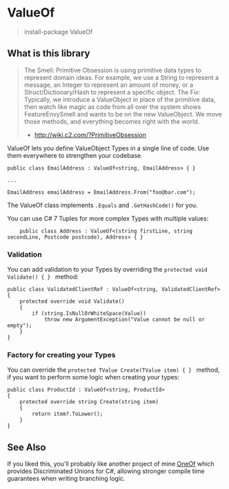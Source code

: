 # ValueOf

> install-package ValueOf

## What is this library

> The Smell: Primitive Obsession is using primitive data types to represent domain ideas. For example, we use a String to represent a message, an Integer to represent an amount of money, or a Struct/Dictionary/Hash to represent a specific object.
> The Fix: Typically, we introduce a ValueObject in place of the primitive data, then watch like magic as code from all over the system shows FeatureEnvySmell and wants to be on the new ValueObject. We move those methods, and everything becomes right with the world.
> - http://wiki.c2.com/?PrimitiveObsession

ValueOf lets you define ValueObject Types in a single line of code. Use them everywhere to strengthen your codebase.

```
public class EmailAddress : ValueOf<string, EmailAddress> { }

...

EmailAddress emailAddress = EmailAddress.From("foo@bar.com");

```

The ValueOf class implements `.Equals` and `.GetHashCode()` for you.

You can use C# 7 Tuples for more complex Types with multiple values:

```
    public class Address : ValueOf<(string firstLine, string secondLine, Postcode postcode), Address> { }

```

### Validation

You can add validation to your Types by overriding the `protected void Validate() { } ` method:

```
public class ValidatedClientRef : ValueOf<string, ValidatedClientRef>
{
    protected override void Validate()
    {
        if (string.IsNullOrWhiteSpace(Value))
            throw new ArgumentException("Value cannot be null or empty");
    }
}	

```

### Factory for creating your Types

You can override the `protected TValue Create(TValue item) { } ` method, if you want to perform some logic when creating your types:

```
public class ProductId : ValueOf<string, ProductId>
{
    protected override string Create(string item)
    {
        return item?.ToLower();
    }
}

```

## See Also

If you liked this, you'll probably like another project of mine [OneOf](https://github.com/mcintyre321/OneOf) which provides Discriminated Unions for C#, allowing stronger compile time guarantees when writing branching logic.